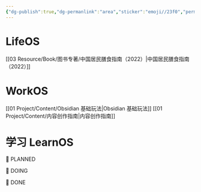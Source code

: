 ```yaml
---
{"dg-publish":true,"dg-permanlink":"area","sticker":"emoji//23f0","permalink":"/01 Project/项目/","dgPassFrontmatter":true}
---
```



# LifeOS
[[03 Resource/Book/图书专著/中国居民膳食指南（2022）\|中国居民膳食指南（2022）]]

# WorkOS

[[01 Project/Content/Obsidian 基础玩法\|Obsidian 基础玩法]]
[[01 Project/Content/内容创作指南\|内容创作指南]]

# 学习 LearnOS



🌿 PLANNED

🌱 DOING 

🌳 DONE



